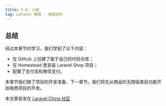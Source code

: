 ```yaml
---
title: 2.8. 小结
tag: Laravel 教程 - 电商进阶
---
```


总结
--

经过本章节的学习，我们学到了以下内容：

*   在 Github 上创建了属于自己的代码仓库；
*   在 Homestead 里安装 Laravel Shop 项目；
*   配置了支付宝和微信支付。

本章节我们做了项目的开发准备，下一章节，我们将先从商品的无限级类目功能开始电商项目的开发。

本文章首发在 [Laravel China 社区](https://laravel-china.org/)